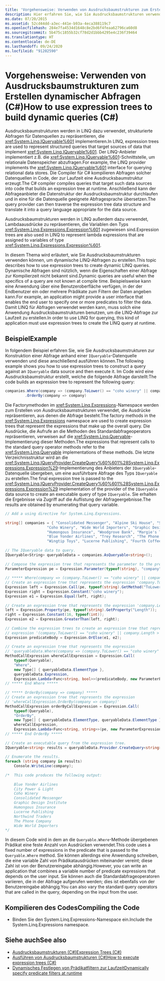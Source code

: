 ```yaml
---
title: 'Vorgehensweise: Verwenden von Ausdrucksbaumstrukturen zum Erstellen dynamischer Abfragen (C#)'
description: Hier erfahren Sie, wie Sie Ausdrucksbaumstrukturen verwenden können, um dynamische LINQ-Abfragen zu erstellen. Diese Abfragen sind nützlich, wenn die Eigenschaften einer Abfrage zur Kompilierzeit unbekannt sind.
ms.date: 07/20/2015
ms.assetid: 52cd44dd-a3ec-441e-b93a-4eca388119c7
ms.openlocfilehash: 284e7fa4534d1648c8e2bd6f4feaa62796ca60d8
ms.sourcegitcommit: 5b475c1855b32cf78d2d1bbb4295e4c236f39464
ms.translationtype: HT
ms.contentlocale: de-DE
ms.lasthandoff: 09/24/2020
ms.locfileid: "91202590"
---
```

# <a name="how-to-use-expression-trees-to-build-dynamic-queries-c"></a><span data-ttu-id="f3ff9-104">Vorgehensweise: Verwenden von Ausdrucksbaumstrukturen zum Erstellen dynamischer Abfragen (C#)</span><span class="sxs-lookup"><span data-stu-id="f3ff9-104">How to use expression trees to build dynamic queries (C#)</span></span>

<span data-ttu-id="f3ff9-105">Ausdrucksbaumstrukturen werden in LINQ dazu verwendet, strukturierte Abfragen für Datenquellen zu repräsentieren, die <xref:System.Linq.IQueryable%601> implementieren.</span><span class="sxs-lookup"><span data-stu-id="f3ff9-105">In LINQ, expression trees are used to represent structured queries that target sources of data that implement <xref:System.Linq.IQueryable%601>.</span></span> <span data-ttu-id="f3ff9-106">Der LINQ-Anbieter implementiert z.B. die <xref:System.Linq.IQueryable%601>-Schnittstelle, um relationale Datenspeicher abzufragen.</span><span class="sxs-lookup"><span data-stu-id="f3ff9-106">For example, the LINQ provider implements the <xref:System.Linq.IQueryable%601> interface for querying relational data stores.</span></span> <span data-ttu-id="f3ff9-107">Die Compiler für C# kompilieren Abfragen solcher Datenquellen in Code, der zur Laufzeit eine Ausdrucksbaumstruktur erzeugt.</span><span class="sxs-lookup"><span data-stu-id="f3ff9-107">The C# compiler compiles queries that target such data sources into code that builds an expression tree at runtime.</span></span> <span data-ttu-id="f3ff9-108">Anschließend kann der Abfrageanbieter die Datenstruktur der Ausdrucksbaumstruktur durchlaufen und in eine für die Datenquelle geeignete Abfragesprache übersetzen.</span><span class="sxs-lookup"><span data-stu-id="f3ff9-108">The query provider can then traverse the expression tree data structure and translate it into a query language appropriate for the data source.</span></span>  
  
 <span data-ttu-id="f3ff9-109">Ausdrucksbaumstrukturen werden in LINQ außerdem dazu verwendet, Lambdaausdrücke zu repräsentieren, die Variablen den Typs <xref:System.Linq.Expressions.Expression%601> zugewiesen sind.</span><span class="sxs-lookup"><span data-stu-id="f3ff9-109">Expression trees are also used in LINQ to represent lambda expressions that are assigned to variables of type <xref:System.Linq.Expressions.Expression%601>.</span></span>  
  
 <span data-ttu-id="f3ff9-110">In diesem Thema wird erläutert, wie Sie Ausdrucksbaumstrukturen verwenden können, um dynamische LINQ-Abfragen zu erstellen.</span><span class="sxs-lookup"><span data-stu-id="f3ff9-110">This topic describes how to use expression trees to create dynamic LINQ queries.</span></span> <span data-ttu-id="f3ff9-111">Dynamische Abfragen sind nützlich, wenn die Eigenschaften einer Abfrage zur Kompilierzeit nicht bekannt sind.</span><span class="sxs-lookup"><span data-stu-id="f3ff9-111">Dynamic queries are useful when the specifics of a query are not known at compile time.</span></span> <span data-ttu-id="f3ff9-112">Beispielsweise kann eine Anwendung über eine Benutzeroberfläche verfügen, in der der Endbenutzer ein oder mehrere Prädikate zum Filtern der Daten angeben kann.</span><span class="sxs-lookup"><span data-stu-id="f3ff9-112">For example, an application might provide a user interface that enables the end user to specify one or more predicates to filter the data.</span></span> <span data-ttu-id="f3ff9-113">Damit LINQ für Abfragen verwendet werden kann, muss solch eine Anwendung Ausdrucksbaumstrukturen benutzen, um die LINQ-Abfrage zur Laufzeit zu erstellen.</span><span class="sxs-lookup"><span data-stu-id="f3ff9-113">In order to use LINQ for querying, this kind of application must use expression trees to create the LINQ query at runtime.</span></span>  
  
## <a name="example"></a><span data-ttu-id="f3ff9-114">Beispiel</span><span class="sxs-lookup"><span data-stu-id="f3ff9-114">Example</span></span>  

 <span data-ttu-id="f3ff9-115">In folgendem Beispiel erfahren Sie, wie Sie Ausdrucksbaumstrukturen zur Konstruktion einer Abfrage anhand einer `IQueryable`-Datenquelle verwenden und diese anschließend ausführen können.</span><span class="sxs-lookup"><span data-stu-id="f3ff9-115">The following example shows you how to use expression trees to construct a query against an `IQueryable` data source and then execute it.</span></span> <span data-ttu-id="f3ff9-116">Im Code wird eine Ausdrucksbaumstruktur erstellt, welche die folgende Abfrage darstellt:</span><span class="sxs-lookup"><span data-stu-id="f3ff9-116">The code builds an expression tree to represent the following query:</span></span>  
  
 ```csharp
 companies.Where(company => (company.ToLower() == "coho winery" || company.Length > 16))
          .OrderBy(company => company)
 ```
  
 <span data-ttu-id="f3ff9-117">Die Factorymethoden im <xref:System.Linq.Expressions>-Namespace werden zum Erstellen von Ausdrucksbaumstrukturen verwendet, die Ausdrücke repräsentieren, aus denen die Abfrage besteht.</span><span class="sxs-lookup"><span data-stu-id="f3ff9-117">The factory methods in the <xref:System.Linq.Expressions> namespace are used to create expression trees that represent the expressions that make up the overall query.</span></span> <span data-ttu-id="f3ff9-118">Die Ausdrücke, die Aufrufe an die Methoden des Standardabfrageoperators repräsentieren, verweisen auf die <xref:System.Linq.Queryable>-Implementierung dieser Methoden.</span><span class="sxs-lookup"><span data-stu-id="f3ff9-118">The expressions that represent calls to the standard query operator methods refer to the <xref:System.Linq.Queryable> implementations of these methods.</span></span> <span data-ttu-id="f3ff9-119">Die letzte Verzeichnisstruktur wird an die <xref:System.Linq.IQueryProvider.CreateQuery%60%601%28System.Linq.Expressions.Expression%29>-Implementierung des Anbieters der `IQueryable`-Datenquelle übergeben, um eine ausführbare Abfrage des Typs `IQueryable` zu erstellen.</span><span class="sxs-lookup"><span data-stu-id="f3ff9-119">The final expression tree is passed to the <xref:System.Linq.IQueryProvider.CreateQuery%60%601%28System.Linq.Expressions.Expression%29> implementation of the provider of the `IQueryable` data source to create an executable query of type `IQueryable`.</span></span> <span data-ttu-id="f3ff9-120">Sie erhalten die Ergebnisse via Zugriff auf die Auflistung der Abfrageergebnisse.</span><span class="sxs-lookup"><span data-stu-id="f3ff9-120">The results are obtained by enumerating that query variable.</span></span>  
  
```csharp  
// Add a using directive for System.Linq.Expressions.  
  
string[] companies = { "Consolidated Messenger", "Alpine Ski House", "Southridge Video", "City Power & Light",  
                   "Coho Winery", "Wide World Importers", "Graphic Design Institute", "Adventure Works",  
                   "Humongous Insurance", "Woodgrove Bank", "Margie's Travel", "Northwind Traders",  
                   "Blue Yonder Airlines", "Trey Research", "The Phone Company",  
                   "Wingtip Toys", "Lucerne Publishing", "Fourth Coffee" };  
  
// The IQueryable data to query.  
IQueryable<String> queryableData = companies.AsQueryable<string>();  
  
// Compose the expression tree that represents the parameter to the predicate.  
ParameterExpression pe = Expression.Parameter(typeof(string), "company");  
  
// ***** Where(company => (company.ToLower() == "coho winery" || company.Length > 16)) *****  
// Create an expression tree that represents the expression 'company.ToLower() == "coho winery"'.  
Expression left = Expression.Call(pe, typeof(string).GetMethod("ToLower", System.Type.EmptyTypes));  
Expression right = Expression.Constant("coho winery");  
Expression e1 = Expression.Equal(left, right);  
  
// Create an expression tree that represents the expression 'company.Length > 16'.  
left = Expression.Property(pe, typeof(string).GetProperty("Length"));  
right = Expression.Constant(16, typeof(int));  
Expression e2 = Expression.GreaterThan(left, right);  
  
// Combine the expression trees to create an expression tree that represents the  
// expression '(company.ToLower() == "coho winery" || company.Length > 16)'.  
Expression predicateBody = Expression.OrElse(e1, e2);  
  
// Create an expression tree that represents the expression  
// 'queryableData.Where(company => (company.ToLower() == "coho winery" || company.Length > 16))'  
MethodCallExpression whereCallExpression = Expression.Call(  
    typeof(Queryable),  
    "Where",  
    new Type[] { queryableData.ElementType },  
    queryableData.Expression,  
    Expression.Lambda<Func<string, bool>>(predicateBody, new ParameterExpression[] { pe }));  
// ***** End Where *****  
  
// ***** OrderBy(company => company) *****  
// Create an expression tree that represents the expression  
// 'whereCallExpression.OrderBy(company => company)'  
MethodCallExpression orderByCallExpression = Expression.Call(  
    typeof(Queryable),  
    "OrderBy",  
    new Type[] { queryableData.ElementType, queryableData.ElementType },  
    whereCallExpression,  
    Expression.Lambda<Func<string, string>>(pe, new ParameterExpression[] { pe }));  
// ***** End OrderBy *****  
  
// Create an executable query from the expression tree.  
IQueryable<string> results = queryableData.Provider.CreateQuery<string>(orderByCallExpression);  
  
// Enumerate the results.  
foreach (string company in results)  
    Console.WriteLine(company);  
  
/*  This code produces the following output:  
  
    Blue Yonder Airlines  
    City Power & Light  
    Coho Winery  
    Consolidated Messenger  
    Graphic Design Institute  
    Humongous Insurance  
    Lucerne Publishing  
    Northwind Traders  
    The Phone Company  
    Wide World Importers  
*/  
```  
  
 <span data-ttu-id="f3ff9-121">In diesem Code wird in dem an die `Queryable.Where`-Methode übergebenen Prädikat eine feste Anzahl von Ausdrücken verwendet.</span><span class="sxs-lookup"><span data-stu-id="f3ff9-121">This code uses a fixed number of expressions in the predicate that is passed to the `Queryable.Where` method.</span></span> <span data-ttu-id="f3ff9-122">Sie können allerdings eine Anwendung schreiben, die eine variable Zahl von Prädikatausdrücken miteinander vereint; diese Zahl ist von der Benutzereingabe abhängig.</span><span class="sxs-lookup"><span data-stu-id="f3ff9-122">However, you can write an application that combines a variable number of predicate expressions that depends on the user input.</span></span> <span data-ttu-id="f3ff9-123">Sie können auch die Standardabfrageoperatoren variieren, die in der Abfrage aufgerufen werden; dies ist ebenfalls von der Benutzereingabe abhängig.</span><span class="sxs-lookup"><span data-stu-id="f3ff9-123">You can also vary the standard query operators that are called in the query, depending on the input from the user.</span></span>  
  
## <a name="compiling-the-code"></a><span data-ttu-id="f3ff9-124">Kompilieren des Codes</span><span class="sxs-lookup"><span data-stu-id="f3ff9-124">Compiling the Code</span></span>  
  
- <span data-ttu-id="f3ff9-125">Binden Sie den System.Linq.Expressions-Namespace ein.</span><span class="sxs-lookup"><span data-stu-id="f3ff9-125">Include the System.Linq.Expressions namespace.</span></span>  
  
## <a name="see-also"></a><span data-ttu-id="f3ff9-126">Siehe auch</span><span class="sxs-lookup"><span data-stu-id="f3ff9-126">See also</span></span>

- [<span data-ttu-id="f3ff9-127">Ausdrucksbaumstrukturen (C#)</span><span class="sxs-lookup"><span data-stu-id="f3ff9-127">Expression Trees (C#)</span></span>](./index.md)
- [<span data-ttu-id="f3ff9-128">Ausführen von Ausdrucksbaumstrukturen (C#)</span><span class="sxs-lookup"><span data-stu-id="f3ff9-128">How to execute expression trees (C#)</span></span>](./how-to-execute-expression-trees.md)
- [<span data-ttu-id="f3ff9-129">Dynamisches Festlegen von Prädikatfiltern zur Laufzeit</span><span class="sxs-lookup"><span data-stu-id="f3ff9-129">Dynamically specify predicate filters at runtime</span></span>](../../../linq/dynamically-specify-predicate-filters-at-runtime.md)
